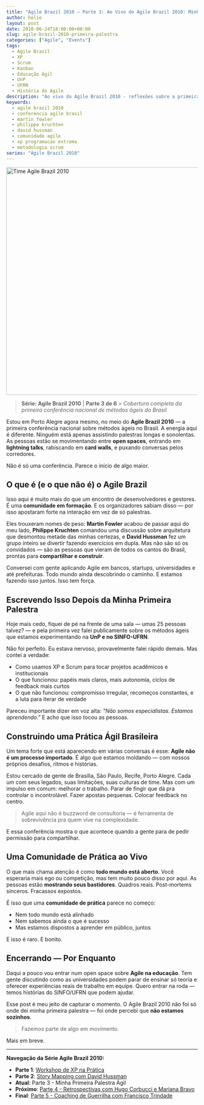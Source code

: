 ```yaml
---
title: "Agile Brazil 2010 – Parte 3: Ao Vivo do Agile Brazil 2010: Minha Primeira Palestra sobre Agile"
author: helio
layout: post
date: 2010-06-24T18:00:00+00:00
slug: agile-brazil-2010-primeira-palestra
categories: ["Agile", "Events"]
tags:
  - Agile Brazil
  - XP
  - Scrum
  - Kanban
  - Educação Ágil
  - UnP
  - UFRN
  - História do Agile
description: "Ao vivo do Agile Brazil 2010 - reflexões sobre a primeira conferência nacional de métodos ágeis do Brasil, minha primeira palestra sobre agile e o nascimento de uma comunidade."
keywords:
  - agile brazil 2010
  - conferencia agile brasil
  - martin fowler
  - philippe kruchten
  - david hussman
  - comunidade agile
  - xp programacao extrema
  - metodologia scrum
series: "Agile Brazil 2010"
---
```


[<img class="aligncenter size-full wp-image-210" src="/uploads/2010/06/agile-brazil-2010-team.jpg" alt="Time Agile Brazil 2010" width="800" height="600" srcset="/uploads/2010/06/agile-brazil-2010-team.jpg 800w, /uploads/2010/06/agile-brazil-2010-team.jpg 600w" sizes="(max-width: 800px) 100vw, 800px" />][1]

> **Série: Agile Brazil 2010** | **Parte 3 de 6** > _Cobertura completa da primeira conferência nacional de métodos ágeis do Brasil_

Estou em Porto Alegre agora mesmo, no meio do **Agile Brazil 2010** — a primeira conferência nacional sobre métodos ágeis no Brasil. A energia aqui é diferente. Ninguém está apenas assistindo palestras longas e sonolentas. As pessoas estão se movimentando entre **open spaces**, entrando em **lightning talks**, rabiscando em **card walls**, e puxando conversas pelos corredores.

Não é só uma conferência. Parece o início de algo maior.

## O que é (e o que não é) o Agile Brazil

Isso aqui é muito mais do que um encontro de desenvolvedores e gestores. É uma **comunidade em formação**. E os organizadores sabiam disso — por isso apostaram forte na interação em vez de só palestras.

Eles trouxeram nomes de peso: **Martin Fowler** acabou de passar aqui do meu lado, **Philippe Kruchten** comandou uma discussão sobre arquitetura que desmontou metade das minhas certezas, e **David Hussman** fez um grupo inteiro se divertir fazendo exercícios em dupla. Mas não são só os convidados — são as pessoas que vieram de todos os cantos do Brasil, prontas para **compartilhar e construir**.

Conversei com gente aplicando Agile em bancos, startups, universidades e até prefeituras. Todo mundo ainda descobrindo o caminho. E estamos fazendo isso juntos. Isso tem força.

## Escrevendo Isso Depois da Minha Primeira Palestra

Hoje mais cedo, fiquei de pé na frente de uma sala — umas 25 pessoas talvez? — e pela primeira vez falei publicamente sobre os métodos ágeis que estamos experimentando na **UnP e no SINFO-UFRN**.

Não foi perfeito. Eu estava nervoso, provavelmente falei rápido demais. Mas contei a verdade:

- Como usamos XP e Scrum para tocar projetos acadêmicos e institucionais
- O que funcionou: papéis mais claros, mais autonomia, ciclos de feedback mais curtos
- O que não funcionou: compromisso irregular, recomeços constantes, e a luta para iterar de verdade

Pareceu importante dizer em voz alta: _"Não somos especialistas. Estamos aprendendo."_ E acho que isso tocou as pessoas.

## Construindo uma Prática Ágil Brasileira

Um tema forte que está aparecendo em várias conversas é esse: **Agile não é um processo importado**. É algo que estamos moldando — com nossos próprios desafios, ritmos e histórias.

Estou cercado de gente de Brasília, São Paulo, Recife, Porto Alegre. Cada um com seus legados, suas limitações, suas culturas de time. Mas com um impulso em comum: melhorar o trabalho. Parar de fingir que dá pra controlar o incontrolável. Fazer apostas pequenas. Colocar feedback no centro.

> Agile aqui não é buzzword de consultoria — é ferramenta de sobrevivência pra quem vive na complexidade.

E essa conferência mostra o que acontece quando a gente para de pedir permissão para compartilhar.

## Uma Comunidade de Prática ao Vivo

O que mais chama atenção é como **todo mundo está aberto**. Você esperaria mais ego ou competição, mas tem muito pouco disso por aqui. As pessoas estão **mostrando seus bastidores**. Quadros reais. Post-mortems sinceros. Fracassos expostos.

É isso que uma **comunidade de prática** parece no começo:

- Nem todo mundo está alinhado
- Nem sabemos ainda o que é sucesso
- Mas estamos dispostos a aprender em público, juntos

E isso é raro. E bonito.

## Encerrando — Por Enquanto

Daqui a pouco vou entrar num open space sobre **Agile na educação**. Tem gente discutindo como as universidades podem parar de ensinar só teoria e oferecer experiências reais de trabalho em equipe. Quero entrar na roda — temos histórias do SINFO/UFRN que podem ajudar.

Esse post é meu jeito de capturar o momento. O Agile Brazil 2010 não foi só onde dei minha primeira palestra — foi onde percebi que **não estamos sozinhos**.

> Fazemos parte de algo em movimento.

Mais em breve.

---

**Navegação da Série Agile Brazil 2010:**

- **Parte 1**: [Workshop de XP na Prática](../2010-06-22-agile-brazil-2010-introducao-a-programacao-extrema-xp/)
- **Parte 2**: [Story Mapping com David Hussman](../2010-06-23-agile-brazil-2010-user-story-map-hussman/)
- **Atual**: Parte 3 - Minha Primeira Palestra Ágil
- **Próximo**: [Parte 4 - Retrospectivas com Hugo Corbucci e Mariana Bravo](../2010-06-25-agile-brazil-2010-retrospectives-corbucci-bravo/)
- **Final**: [Parte 5 - Coaching de Guerrilha com Francisco Trindade](../2010-06-25-agile-brazil-2010-guerrilla-coaching-trindade/)

[1]: /uploads/2010/06/agile-brazil-2010-team.jpg
